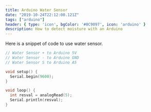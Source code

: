 ```yaml
---
title: Arduino Water Sensor
date: "2019-10-24T22:12:00.121Z"
tags: ["arduino"]
header: { type: 'icon', bgColor: '#0C9097', icon: 'arduino' }
description: How to detect moisture with an Arduino
---
```


Here is a snippet of code to use water sensor.

```c
// Water Sensor + to Arduino 5V
// Water Sensor - to Arduino GND
// Water Sensor S to Arduino A5

void setup() {
  Serial.begin(9600);
}

void loop() {
  int resval = analogRead(5);
  Serial.println(resval);
}
```
